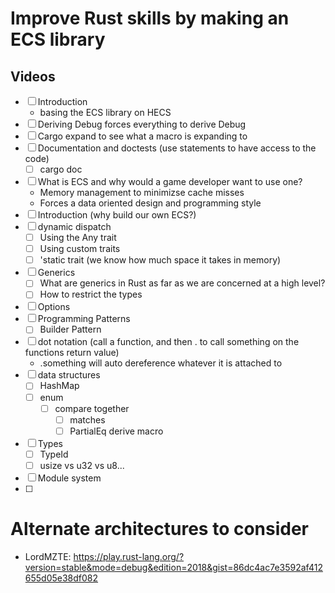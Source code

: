 # Improve Rust skills by making an ECS library

## Videos

- [ ] Introduction
  - basing the ECS library on HECS
- [ ] Deriving Debug forces everything to derive Debug
- [ ] Cargo expand to see what a macro is expanding to
- [ ] Documentation and doctests (use statements to have access to the code)
  - [ ] cargo doc
- [ ] What is ECS and why would a game developer want to use one?
  - Memory management to minimizse cache misses
  - Forces a data oriented design and programming style
- [ ] Introduction (why build our own ECS?)
- [ ] dynamic dispatch
  - [ ] Using the Any trait
  - [ ] Using custom traits
  - [ ] 'static trait (we know how much space it takes in memory)
- [ ] Generics
  - [ ] What are generics in Rust as far as we are concerned at a high level?
  - [ ] How to restrict the types
- [ ] Options
- [ ] Programming Patterns
  - [ ] Builder Pattern
- [ ] dot notation (call a function, and then . to call something on the functions return value)
  - .something will auto dereference whatever it is attached to
- [ ] data structures
  - [ ] HashMap
  - [ ] enum
    - [ ] compare together
      - [ ] matches
      - [ ] PartialEq derive macro
- [ ] Types
  - [ ] TypeId
  - [ ] usize vs u32 vs u8...
- [ ] Module system
- [ ]

# Alternate architectures to consider

- LordMZTE: https://play.rust-lang.org/?version=stable&mode=debug&edition=2018&gist=86dc4ac7e3592af412655d05e38df082
